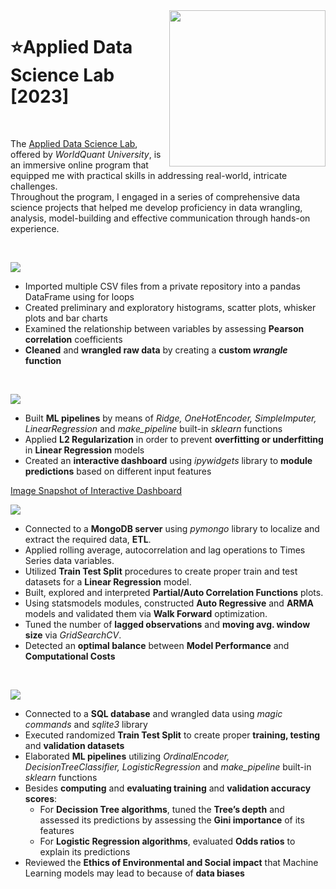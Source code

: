 <img align="right" src="https://upload.wikimedia.org/wikipedia/commons/7/72/WQU_logo_color.png" width="250">


# ⭐Applied Data Science Lab [2023]
<br>

The [Applied Data Science Lab](https://www.wqu.edu/programs/applied-ds-lab/), offered by *WorldQuant University*, is an immersive online program that equipped me with practical skills in addressing real-world, intricate challenges. <br> Throughout the program, I engaged in a series of comprehensive data science projects that helped me develop proficiency in data wrangling, analysis, model-building and effective communication through hands-on experience.

<br>

![](https://img.shields.io/badge/Project%201-Housing%20in%20Mexico-blue?style=for-the-badge)

   + Imported multiple CSV files from a private repository into a pandas DataFrame using for loops
   + Created preliminary and exploratory histograms, scatter plots, whisker plots and bar charts
   + Examined the relationship between variables by assessing **Pearson correlation** coefficients  
   + **Cleaned** and **wrangled raw data** by creating a **custom *wrangle* function**  
<br> 

![](https://img.shields.io/badge/Project%202-Apartment%20Sales%20in%20Buenos%20Aires-orange?style=for-the-badge)

   + Built **ML pipelines** by means of *Ridge, OneHotEncoder, SimpleImputer, LinearRegression* and *make_pipeline* built-in *sklearn* functions
   + Applied **L2 Regularization** in order to prevent **overfitting or underfitting** in **Linear Regression** models
   + Created an **interactive dashboard** using *ipywidgets* library to **module predictions** based on different input features

[Image Snapshot of Interactive Dashboard](https://drive.google.com/file/d/1K9q6zKppEBKqwGn_94DTVjOfQIrdlxVC/view?usp=drive_link)
<br> 

![](https://img.shields.io/badge/Project%203-Air%20Quality%20in%20Nairobi-black?style=for-the-badge)

   + Connected to a **MongoDB server** using *pymongo* library to localize and extract the required data, **ETL**.
   + Applied rolling average, autocorrelation and lag operations to Times Series data variables.
   + Utilized **Train Test Split** procedures to create proper train and test datasets for a **Linear Regression** model.
   + Built, explored and interpreted **Partial/Auto Correlation Functions** plots.
   + Using statsmodels modules, constructed **Auto Regressive** and **ARMA** models and validated them via **Walk Forward** optimization.
   + Tuned the number of **lagged observations** and **moving avg. window size** via *GridSearchCV*.
   + Detected an **optimal balance** between **Model Performance** and **Computational Costs**
<br>

![](https://img.shields.io/badge/Project%204-Earthquake%20Damage%20in%20Nepal-red?style=for-the-badge)

   + Connected to a **SQL database** and wrangled data using *magic commands* and *sqlite3* library
   + Executed randomized **Train Test Split** to create proper **training, testing** and **validation datasets**
   + Elaborated **ML pipelines** utilizing *OrdinalEncoder, DecisionTreeClassifier, LogisticRegression* and *make_pipeline* built-in *sklearn* functions
   + Besides **computing** and **evaluating training** and **validation accuracy scores**:
       + For **Decission Tree algorithms**, tuned the **Tree’s depth** and assessed its predictions by assessing the **Gini importance** of its features
	   + For **Logistic Regression algorithms**, evaluated **Odds ratios** to explain its predictions
   + Reviewed the **Ethics of Environmental and Social impact** that Machine Learning models may lead to because of **data biases**
<br>


